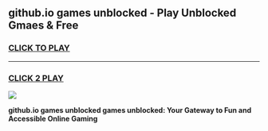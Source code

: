 
## github.io games unblocked - Play Unblocked Gmaes & Free
<h3>
<a href="https://premium.freeplayer.one?title=github.io_games_unblocked&ref=20F">CLICK TO PLAY</a></h3>
<hr>

<h3>
<a href="https://premium.freeplayer.one?title=github.io_games_unblocked&ref=20F">CLICK 2 PLAY</a>
  
</h3>

<a href="https://premium.freeplayer.one?title=github.io_games_unblocked&ref=20F/"><img src="https://clearcache.store/games.png"></a>


**github.io games unblocked games unblocked: Your Gateway to Fun and Accessible Online Gaming**
